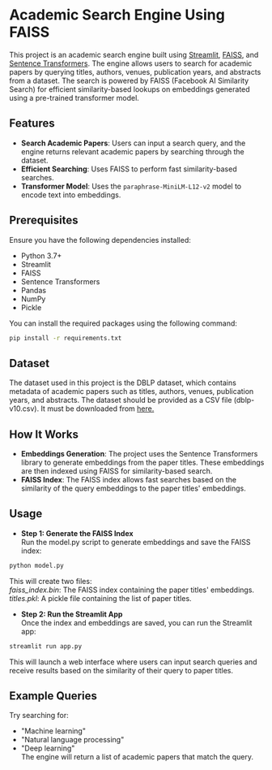 # Academic Search Engine Using FAISS
This project is an academic search engine built using [Streamlit](https://streamlit.io/), [FAISS](https://github.com/facebookresearch/faiss), and [Sentence Transformers](https://www.sbert.net/). The engine allows users to search for academic papers by querying titles, authors, venues, publication years, and abstracts from a dataset. The search is powered by FAISS (Facebook AI Similarity Search) for efficient similarity-based lookups on embeddings generated using a pre-trained transformer model.

## Features
- **Search Academic Papers**: Users can input a search query, and the engine returns relevant academic papers by searching through the dataset.
- **Efficient Searching**: Uses FAISS to perform fast similarity-based searches.
- **Transformer Model**: Uses the `paraphrase-MiniLM-L12-v2` model to encode text into embeddings.

## Prerequisites
Ensure you have the following dependencies installed:
- Python 3.7+
- Streamlit
- FAISS
- Sentence Transformers
- Pandas
- NumPy
- Pickle

You can install the required packages using the following command:  
```bash
pip install -r requirements.txt
```

## Dataset
The dataset used in this project is the DBLP dataset, which contains metadata of academic papers such as titles, authors, venues, publication years, and abstracts. The dataset should be provided as a CSV file (dblp-v10.csv). It must be downloaded from [here.](https://lfs.aminer.cn/lab-datasets/citation/dblp.v10.zip)

## How It Works
- **Embeddings Generation**: The project uses the Sentence Transformers library to generate embeddings from the paper titles. These embeddings are then indexed using FAISS for similarity-based search.
- **FAISS Index**: The FAISS index allows fast searches based on the similarity of the query embeddings to the paper titles' embeddings.

## Usage
- **Step 1: Generate the FAISS Index**  
Run the model.py script to generate embeddings and save the FAISS index:  
```bash
python model.py
```
This will create two files:  
*faiss_index.bin*: The FAISS index containing the paper titles' embeddings.  
*titles.pkl*: A pickle file containing the list of paper titles.
- **Step 2: Run the Streamlit App**  
Once the index and embeddings are saved, you can run the Streamlit app:  
```bash
streamlit run app.py
```  
This will launch a web interface where users can input search queries and receive results based on the similarity of their query to paper titles.

## Example Queries
Try searching for:
- "Machine learning"
- "Natural language processing"
- "Deep learning"  
The engine will return a list of academic papers that match the query.